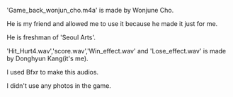 'Game_back_wonjun_cho.m4a' is made by Wonjune Cho.

He is my friend and allowed me to use it because he made it just for me.

He is freshman of 'Seoul Arts'.

'Hit_Hurt4.wav','score.wav','Win_effect.wav' and 'Lose_effect.wav' is made by Donghyun Kang(it's me).

I used Bfxr to make this audios.

I didn't use any photos in the game.
